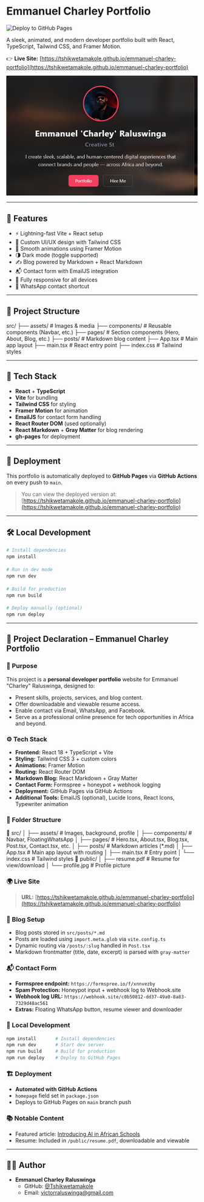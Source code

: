 # Emmanuel Charley Portfolio

![Deploy to GitHub Pages](https://github.com/Tshikwetamakole/emmanuel-charley-portfolio/actions/workflows/deploy.yml/badge.svg)

A sleek, animated, and modern developer portfolio built with React, TypeScript, Tailwind CSS, and Framer Motion.

👉 **Live Site:** [https://tshikwetamakole.github.io/emmanuel-charley-portfolio](https://tshikwetamakole.github.io/emmanuel-charley-portfolio)

![Portfolio Preview](https://raw.githubusercontent.com/Tshikwetamakole/emmanuel-charley-portfolio/main/src/assets/portfolio-preview.png)

---

## 🚀 Features

- ⚡ Lightning-fast Vite + React setup
- 🎨 Custom UI/UX design with Tailwind CSS
- 💫 Smooth animations using Framer Motion
- 🌗 Dark mode (toggle supported)
- ✍️ Blog powered by Markdown + React Markdown
- 📬 Contact form with EmailJS integration
- 📱 Fully responsive for all devices
- 💬 WhatsApp contact shortcut

---

## 📁 Project Structure

src/
├── assets/ # Images & media
├── components/ # Reusable components (Navbar, etc.)
├── pages/ # Section components (Hero, About, Blog, etc.)
├── posts/ # Markdown blog content
├── App.tsx # Main app layout
├── main.tsx # React entry point
├── index.css # Tailwind styles

---

## 🔧 Tech Stack

- **React** + **TypeScript**
- **Vite** for bundling
- **Tailwind CSS** for styling
- **Framer Motion** for animation
- **EmailJS** for contact form handling
- **React Router DOM** (used optionally)
- **React Markdown** + **Gray Matter** for blog rendering
- **gh-pages** for deployment

---

## 🚀 Deployment

This portfolio is automatically deployed to **GitHub Pages** via **GitHub Actions** on every push to `main`.

> You can view the deployed version at:  
> [https://tshikwetamakole.github.io/emmanuel-charley-portfolio](https://tshikwetamakole.github.io/emmanuel-charley-portfolio)

---

## 🛠 Local Development

```bash
# Install dependencies
npm install

# Run in dev mode
npm run dev

# Build for production
npm run build

# Deploy manually (optional)
npm run deploy
```

---

## 📁 Project Declaration – Emmanuel Charley Portfolio

### 🎯 Purpose
This project is a **personal developer portfolio** website for Emmanuel "Charley" Raluswinga, designed to:
- Present skills, projects, services, and blog content.
- Offer downloadable and viewable resume access.
- Enable contact via Email, WhatsApp, and Facebook.
- Serve as a professional online presence for tech opportunities in Africa and beyond.

### ⚙️ Tech Stack
- **Frontend:** React 18 + TypeScript + Vite
- **Styling:** Tailwind CSS 3 + custom colors
- **Animations:** Framer Motion
- **Routing:** React Router DOM
- **Markdown Blog:** React Markdown + Gray Matter
- **Contact Form:** Formspree + honeypot + webhook logging
- **Deployment:** GitHub Pages via GitHub Actions
- **Additional Tools:** EmailJS (optional), Lucide Icons, React Icons, Typewriter animation

### 🧩 Folder Structure
📁 src/
│   ├── assets/             # Images, background, profile
│   ├── components/         # Navbar, FloatingWhatsApp
│   ├── pages/              # Hero.tsx, About.tsx, Blog.tsx, Post.tsx, Contact.tsx, etc.
│   ├── posts/              # Markdown articles (*.md)
│   ├── App.tsx             # Main app layout with routing
│   ├── main.tsx            # Entry point
│   └── index.css           # Tailwind styles
📁 public/
│   ├── resume.pdf          # Resume for view/download
│   └── profile.jpg         # Profile picture

### 🌍 Live Site
> **URL:** [https://tshikwetamakole.github.io/emmanuel-charley-portfolio](https://tshikwetamakole.github.io/emmanuel-charley-portfolio)

### 📝 Blog Setup
- Blog posts stored in `src/posts/*.md`
- Posts are loaded using `import.meta.glob` via `vite.config.ts`
- Dynamic routing via `/posts/:slug` handled in `Post.tsx`
- Markdown frontmatter (title, date, excerpt) is parsed with `gray-matter`

### 📬 Contact Form
- **Formspree endpoint:** `https://formspree.io/f/xnnvezby`
- **Spam Protection:** Honeypot input + webhook log to Webhook.site
- **Webhook log URL:** `https://webhook.site/c0b50812-dd37-49a0-8a83-7329d48ac561`
- **Extras:** Floating WhatsApp button, resume viewer and downloader

### 🧪 Local Development

```bash
npm install       # Install dependencies
npm run dev       # Start dev server
npm run build     # Build for production
npm run deploy    # Deploy to GitHub Pages
```

### 🏗 Deployment
- **Automated with GitHub Actions**
- `homepage` field set in `package.json`
- Deploys to GitHub Pages on `main` branch push

### 📚 Notable Content
- Featured article: [Introducing AI in African Schools](https://tshikwetamakole.github.io/emmanuel-charley-portfolio/posts/introducing-ai-in-african-schools)
- Resume: Included in `/public/resume.pdf`, downloadable and viewable

---

## 👨‍💻 Author

-   **Emmanuel Charley Raluswinga**
    -   GitHub: [@Tshikwetamakole](https://github.com/Tshikwetamakole)
    -   Email: victorraluswinga@gmail.com
